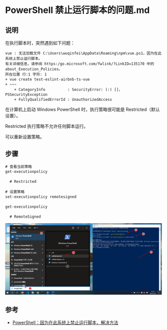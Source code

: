 # PowerShell 禁止运行脚本的问题.md

## 说明

在执行脚本时，突然遇到如下问题：

```text
vue : 无法加载文件 C:\Users\wuqinfei\AppData\Roaming\npm\vue.ps1，因为在此系统上禁止运行脚本。
有关详细信息，请参阅 https:/go.microsoft.com/fwlink/?LinkID=135170 中的 about_Execution_Policies。
所在位置 行:1 字符: 1
+ vue create test-eslint-airbnb-ts-vue
+ ~~~
    + CategoryInfo          : SecurityError: (:) []，PSSecurityException
    + FullyQualifiedErrorId : UnauthorizedAccess
```

在计算机上启动 Windows PowerShell 时，执行策略很可能是 Restricted（默认设置）。

Restricted 执行策略不允许任何脚本运行。

可以重新设置策略。

## 步骤

```shell
# 查看当前策略
get-executionpolicy

  # Restricted
  
# 设置策略
set-executionpolicy remotesigned

get-executionpolicy
  
  # RemoteSigned
```

![power_shell_exec_script](./images/power_shell_exec_script.png)

## 参考

* [PowerShell：因为在此系统上禁止运行脚本，解决方法](https://www.jianshu.com/p/4eaad2163567)
